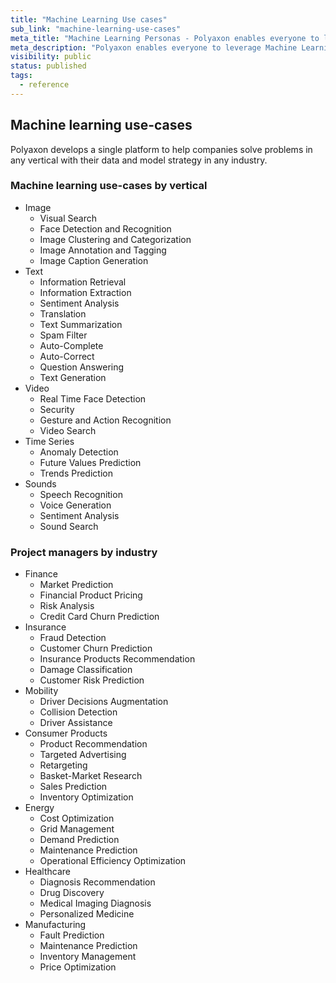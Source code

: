 ```yaml
---
title: "Machine Learning Use cases"
sub_link: "machine-learning-use-cases"
meta_title: "Machine Learning Personas - Polyaxon enables everyone to leverage Machine Learning"
meta_description: "Polyaxon enables everyone to leverage Machine Learning."
visibility: public
status: published
tags:
  - reference
---
```


## Machine learning use-cases

Polyaxon develops a single platform to help companies solve problems in any vertical with their data and model strategy in any industry.

### Machine learning use-cases by vertical

 * Image
   * Visual Search
   * Face Detection and Recognition
   * Image Clustering and Categorization
   * Image Annotation and Tagging
   * Image Caption Generation
 * Text
   * Information Retrieval
   * Information Extraction
   * Sentiment Analysis
   * Translation
   * Text Summarization
   * Spam Filter
   * Auto-Complete
   * Auto-Correct
   * Question Answering
   * Text Generation
 * Video
   * Real Time Face Detection
   * Security
   * Gesture and Action Recognition
   * Video Search
 * Time Series
   * Anomaly Detection
   * Future Values Prediction
   * Trends Prediction
 * Sounds
   * Speech Recognition
   * Voice Generation
   * Sentiment Analysis
   * Sound Search

### Project managers by industry

 * Finance
   * Market Prediction
   * Financial Product Pricing
   * Risk Analysis
   * Credit Card Churn Prediction
 * Insurance
   * Fraud Detection
   * Customer Churn Prediction
   * Insurance Products Recommendation
   * Damage Classification
   * Customer Risk Prediction
 * Mobility
   * Driver Decisions Augmentation
   * Collision Detection
   * Driver Assistance
 * Consumer Products
   * Product Recommendation
   * Targeted Advertising
   * Retargeting
   * Basket-Market Research
   * Sales Prediction
   * Inventory Optimization
 * Energy
   * Cost Optimization
   * Grid Management
   * Demand Prediction
   * Maintenance Prediction
   * Operational Efficiency Optimization
 * Healthcare
   * Diagnosis Recommendation
   * Drug Discovery
   * Medical Imaging Diagnosis
   * Personalized Medicine
 * Manufacturing
   * Fault Prediction
   * Maintenance Prediction
   * Inventory Management
   * Price Optimization

